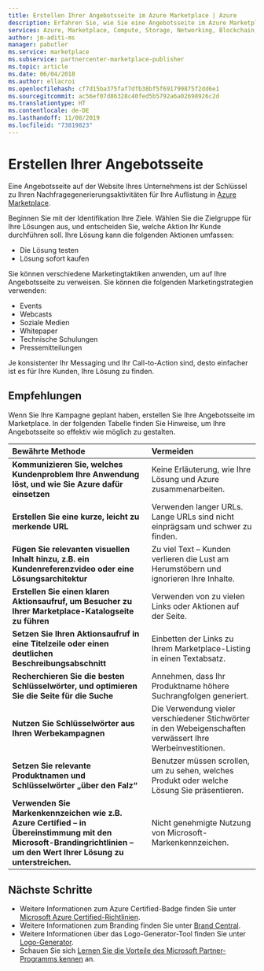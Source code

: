 ```yaml
---
title: Erstellen Ihrer Angebotsseite im Azure Marketplace | Azure
description: Erfahren Sie, wie Sie eine Angebotsseite im Azure Marketplace und in Microsoft AppSource für App- und den Dienstherausgeber erstellen.
services: Azure, Marketplace, Compute, Storage, Networking, Blockchain, Security
author: jm-aditi-ms
manager: pabutler
ms.service: marketplace
ms.subservice: partnercenter-marketplace-publisher
ms.topic: article
ms.date: 06/04/2018
ms.author: ellacroi
ms.openlocfilehash: cf7d15ba375faf7dfb38bf5f691799875f2dd6e1
ms.sourcegitcommit: ac56ef07d86328c40fed5b5792a6a02698926c2d
ms.translationtype: HT
ms.contentlocale: de-DE
ms.lasthandoff: 11/08/2019
ms.locfileid: "73819823"
---
```

# <a name="build-your-landing-page"></a>Erstellen Ihrer Angebotsseite

Eine Angebotsseite auf der Website Ihres Unternehmens ist der Schlüssel zu Ihren Nachfragegenerierungsaktivitäten für Ihre Auflistung in [Azure Marketplace](https://azuremarketplace.microsoft.com).

Beginnen Sie mit der Identifikation Ihre Ziele. Wählen Sie die Zielgruppe für Ihre Lösungen aus, und entscheiden Sie, welche Aktion Ihr Kunde durchführen soll. Ihre Lösung kann die folgenden Aktionen umfassen:
*   Die Lösung testen
*   Lösung sofort kaufen

Sie können verschiedene Marketingtaktiken anwenden, um auf Ihre Angebotsseite zu verweisen. Sie können die folgenden Marketingstrategien verwenden: 
*   Events
*   Webcasts
*   Soziale Medien
*   Whitepaper
*   Technische Schulungen
*   Pressemitteilungen

Je konsistenter Ihr Messaging und Ihr Call-to-Action sind, desto einfacher ist es für Ihre Kunden, Ihre Lösung zu finden.

## <a name="recommendations"></a>Empfehlungen

Wenn Sie Ihre Kampagne geplant haben, erstellen Sie Ihre Angebotsseite im Marketplace. In der folgenden Tabelle finden Sie Hinweise, um Ihre Angebotsseite so effektiv wie möglich zu gestalten. 

| Bewährte Methode | Vermeiden |
|:--- |:--- |
| **Kommunizieren Sie, welches Kundenproblem Ihre Anwendung löst, und wie Sie Azure dafür einsetzen** | Keine Erläuterung, wie Ihre Lösung und Azure zusammenarbeiten. |
| **Erstellen Sie eine kurze, leicht zu merkende URL** | Verwenden langer URLs. Lange URLs sind nicht einprägsam und schwer zu finden. |
| **Fügen Sie relevanten visuellen Inhalt hinzu, z.B. ein Kundenreferenzvideo oder eine Lösungsarchitektur** | Zu viel Text – Kunden verlieren die Lust am Herumstöbern und ignorieren Ihre Inhalte.|
| **Erstellen Sie einen klaren Aktionsaufruf, um Besucher zu Ihrer Marketplace-Katalogseite zu führen** | Verwenden von zu vielen Links oder Aktionen auf der Seite. |
| **Setzen Sie Ihren Aktionsaufruf in eine Titelzeile oder einen deutlichen Beschreibungsabschnitt** | Einbetten der Links zu Ihrem Marketplace-Listing in einen Textabsatz. |
| **Recherchieren Sie die besten Schlüsselwörter, und optimieren Sie die Seite für die Suche** | Annehmen, dass Ihr Produktname höhere Suchrangfolgen generiert. |
| **Nutzen Sie Schlüsselwörter aus Ihren Werbekampagnen** | Die Verwendung vieler verschiedener Stichwörter in den Webeigenschaften verwässert Ihre Werbeinvestitionen. |
| **Setzen Sie relevante Produktnamen und Schlüsselwörter „über den Falz“** | Benutzer müssen scrollen, um zu sehen, welches Produkt oder welche Lösung Sie präsentieren. |
| **Verwenden Sie Markenkennzeichen wie z.B. Azure Certified – in Übereinstimmung mit den Microsoft-Brandingrichtlinien – um den Wert Ihrer Lösung zu unterstreichen.** | Nicht genehmigte Nutzung von Microsoft-Markenkennzeichen. |

## <a name="next-steps"></a>Nächste Schritte

*   Weitere Informationen zum Azure Certified-Badge finden Sie unter [Microsoft Azure Certified-Richtlinien](https://azure.microsoft.com/support/legal/marketplace/certified-guidelines).
*   Weitere Informationen zum Branding finden Sie unter [Brand Central](https://microsoft.sharepoint.com/teams/brandcentral).
*   Weitere Informationen über das Logo-Generator-Tool finden Sie unter [Logo-Generator](https://logobuilder.partner.microsoft.com).
*   Schauen Sie sich [Lernen Sie die Vorteile des Microsoft Partner-Programms kennen](https://partner.microsoft.com/membership/how-it-works) an.
